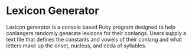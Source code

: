 # Lexicon Generator
Lexicon generator is a console based Ruby program designed to help conlangers randomly generate lexicons for their 
conlangs.  Users supply a text file that defines the constants and vowels of their conlang and what letters make up the 
onset, nucleus, and coda of syllables.